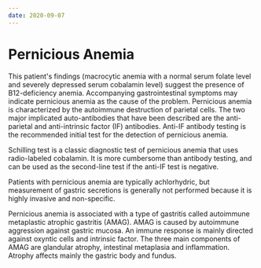 ```yaml
---
date: 2020-09-07
---
```


# Pernicious Anemia

<!-- pernicious anemia pathogenesis, dx -->

This patient's findings (macrocytic anemia with a normal serum folate level and severely depressed serum cobalamin level) suggest the presence of B12-deficiency anemia. Accompanying gastrointestinal symptoms may indicate pernicious anemia as the cause of the problem. Pernicious anemia is characterized by the autoimmune destruction of parietal cells. The two major implicated auto-antibodies that have been described are the anti-parietal and anti-intrinsic factor (IF) antibodies. Anti-IF antibody testing is the recommended initial test for the detection of pernicious anemia.

Schilling test is a classic diagnostic test of pernicious anemia that uses radio-labeled cobalamin. It is more cumbersome than antibody testing, and can be used as the second-line test if the anti-IF test is negative.

Patients with pernicious anemia are typically achlorhydric, but measurement of gastric secretions is generally not performed because it is highly invasive and non-specific.

<!-- pernisicous anemia gastric mucosa -->

Pernicious anemia is associated with a type of gastritis called autoimmune metaplastic atrophic gastritis (AMAG). AMAG is caused by autoimmune aggression against gastric mucosa. An immune response is mainly directed against oxyntic cells and intrinsic factor. The three main components of AMAG are glandular atrophy, intestinal metaplasia and inflammation. Atrophy affects mainly the gastric body and fundus.
